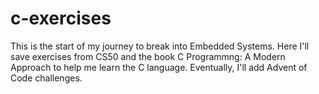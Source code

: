 # c-exercises
This is the start of my journey to break into Embedded Systems. Here I'll save exercises from CS50 and the book C Programmng: A Modern Approach to help me learn the C language. Eventually, I'll add Advent of Code challenges.

